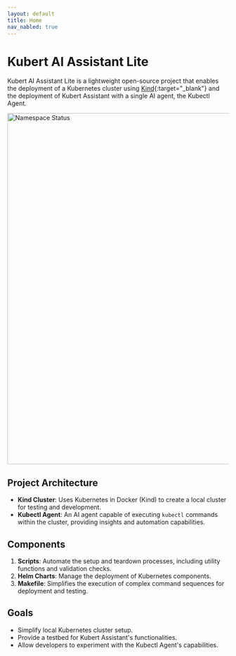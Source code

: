 ```yaml
---
layout: default
title: Home
nav_nabled: true
---
```


# Kubert AI Assistant Lite

Kubert AI Assistant Lite is a lightweight open-source project that enables the deployment of a Kubernetes cluster using [Kind](https://kind.sigs.k8s.io/){:target="_blank"} and the deployment of Kubert Assistant with a single AI agent, the Kubectl Agent. 

<img src="/kubert-assistant-lite/assets/images/namespace-status.png" alt="Namespace Status" width="800" />

## Project Architecture

- **Kind Cluster**: Uses Kubernetes in Docker (Kind) to create a local cluster for testing and development.
- **Kubectl Agent**: An AI agent capable of executing `kubectl` commands within the cluster, providing insights and automation capabilities.

## Components

1. **Scripts**: Automate the setup and teardown processes, including utility functions and validation checks.
2. **Helm Charts**: Manage the deployment of Kubernetes components.
3. **Makefile**: Simplifies the execution of complex command sequences for deployment and testing.

## Goals

- Simplify local Kubernetes cluster setup.
- Provide a testbed for Kubert Assistant's functionalities.
- Allow developers to experiment with the Kubectl Agent's capabilities.

